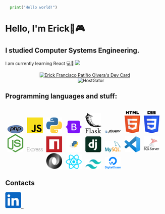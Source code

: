 ```python
  print("Hello world!")
```
# Hello, I'm Erick🍕🎮

## I studied Computer Systems Engineering.
<p>I am currently learning React 💻👾 <img src="https://media0.giphy.com/media/iIqmM5tTjmpOB9mpbn/giphy.gif?cid=ecf05e470pnftxa4x4ju4768wtgm0wh2doi39g0k8i52eni1&rid=giphy.gif&ct=g" width="50" /></p>

<p align="center">
  <a href="https://app.daily.dev/DRUMPADD" style="display: block;"><img src="https://api.daily.dev/devcards/3ce1af779f9b48df8d8179590c8dde28.png?r=a1h" width="220" alt="Erick Francisco Patiño Olvera's Dev Card"/></a>&nbsp;&nbsp;&nbsp;&nbsp;&nbsp;&nbsp;&nbsp;&nbsp;&nbsp;
 <img src="https://media3.giphy.com/media/fuJPZBIIqzbt1kAYVc/giphy.gif?cid=ecf05e47nzi3n2cijch5cyaybmb2k13zlwynpc3tyqlha3qu&rid=giphy.gif&ct=g" width="300" alt="HostGator" />
</p>

<h2>Programming languages and stuff:</h2>
<br />
<div align="center">
  <img src="https://raw.githubusercontent.com/DRUMPADD/DRUMPADD/main/languages/php.svg" alt="PHP" width="50">&nbsp;&nbsp;
  <img src="https://raw.githubusercontent.com/DRUMPADD/DRUMPADD/main/languages/javascript.svg" alt="Javascript" width="50">&nbsp;&nbsp; 
  <img src="https://raw.githubusercontent.com/DRUMPADD/DRUMPADD/main/languages/python.svg" alt="Python" width="50">&nbsp;&nbsp;
  <img src="https://raw.githubusercontent.com/DRUMPADD/DRUMPADD/main/frontend/bootstrap.svg" alt="Bootstrap" width="50">&nbsp;&nbsp;
  <img src="https://raw.githubusercontent.com/DRUMPADD/DRUMPADD/main/backend/flask.svg" alt="Flask" width="50">&nbsp;&nbsp;
  <img src="https://raw.githubusercontent.com/DRUMPADD/DRUMPADD/main/languages/jquery.svg" alt="jQuery" width="50">&nbsp;&nbsp;
  <img src="https://raw.githubusercontent.com/DRUMPADD/DRUMPADD/main/frontend/html-5.svg" alt="HTML" width="50">&nbsp;&nbsp;
  <img src="https://raw.githubusercontent.com/DRUMPADD/DRUMPADD/main/frontend/css-3.svg" alt="CSS" width="50">&nbsp;&nbsp;
  <img src="https://raw.githubusercontent.com/DRUMPADD/DRUMPADD/main/backend/nodejs-icon.svg" alt="Nodejs" width="50">&nbsp;&nbsp;
  <img src="https://raw.githubusercontent.com/DRUMPADD/DRUMPADD/main/backend/express.svg" alt="Express" width="50">&nbsp;&nbsp;
  <img src="https://raw.githubusercontent.com/DRUMPADD/DRUMPADD/main/services/npm-icon.svg" alt="NPM" width="50">&nbsp;&nbsp;
  <img src="https://raw.githubusercontent.com/github/explore/666de02829613e0244e9441b114edb85781e972c/topics/pip/pip.png" alt="PIP" width="50">&nbsp;&nbsp;
  <img src="https://raw.githubusercontent.com/DRUMPADD/DRUMPADD/main/backend/django-icon.svg" alt="Django" width="50">&nbsp;&nbsp;
  <img src="https://raw.githubusercontent.com/DRUMPADD/DRUMPADD/main/database/mysql.svg" alt="MySQL" width="50">&nbsp;&nbsp;
  <img src="https://raw.githubusercontent.com/DRUMPADD/DRUMPADD/main/editor/visual-studio-code.svg" alt="VSCode" width="50">&nbsp;&nbsp;
  <img src="https://raw.githubusercontent.com/github/explore/96943574ba0c0340ba6ea1e6f768e9abe43e34e1/topics/sql-server/sql-server.png" alt="SQL Server" width="50">&nbsp;&nbsp;
  <img src="https://raw.githubusercontent.com/DRUMPADD/DRUMPADD/main/frontend/json.svg" alt="JSON" width="50">&nbsp;&nbsp;
  <img src="https://raw.githubusercontent.com/DRUMPADD/DRUMPADD/main/frontend/react.svg" alt="React" width="50">&nbsp;&nbsp;
  <img src="https://raw.githubusercontent.com/DRUMPADD/DRUMPADD/main/frontend/tailwindcss-icon.svg" alt="Tailwind" width="50">&nbsp;&nbsp;
  <img src="https://raw.githubusercontent.com/DRUMPADD/DRUMPADD/main/services/digital-ocean.svg" alt="DigitalOcean" width="50">&nbsp;&nbsp;
</div>

<!-- ![Top Langs](https://github-readme-stats.vercel.app/api/top-langs/?username=DRUMPADD&show_icons=true) -->

<h2>Contacts</h2>

<a href="https://www.linkedin.com/in/erick-francisco-pati%C3%B1o-olvera-901205139/" target="_blank">
<img src="https://raw.githubusercontent.com/DRUMPADD/DRUMPADD/main/social/linkedin-icon.svg" alt="LinkedIn account" width="50">&nbsp;&nbsp;
</a> 
